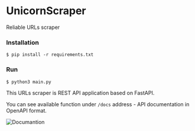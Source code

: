 # UnicornScraper

Reliable URLs scraper

### Installation

`$ pip install -r requirements.txt`

### Run

`$ python3 main.py`


This URLs scraper is REST API application based on FastAPI. 

You can see available function under `/docs` address - API documentation in OpenAPI format.

![Documantion](docs/docs.jpg) 

